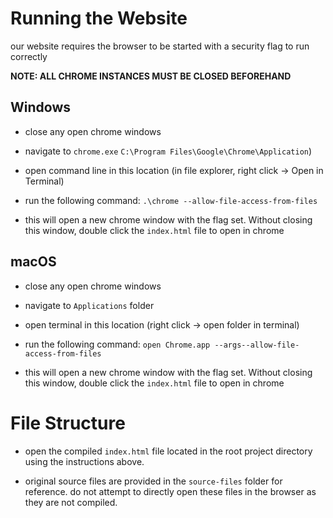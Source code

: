 # Running the Website
our website requires the browser to be started with a security  flag to run correctly 

**NOTE: ALL CHROME INSTANCES MUST BE CLOSED BEFOREHAND**

## Windows

- close any open chrome windows

- navigate to `chrome.exe` 
 `C:\Program Files\Google\Chrome\Application`)

- open command line  in this location (in file explorer, right click -> Open in Terminal)

- run the following command: `.\chrome --allow-file-access-from-files` 

- this will open a new chrome window with the flag set. Without closing this window, double click the `index.html` file to open in chrome

## macOS

- close any open chrome windows

- navigate to `Applications` folder

- open terminal in this location (right click -> open folder in terminal)

- run the following command: `open Chrome.app --args--allow-file-access-from-files`

- this will open a new chrome window with the flag set. Without closing this window, double click the `index.html` file to open in chrome


# File Structure

- open the compiled `index.html` file located in the root project directory using the instructions above. 

- original source files are provided in the `source-files` folder for reference. do not attempt to directly open these files in the browser as they are not compiled.

